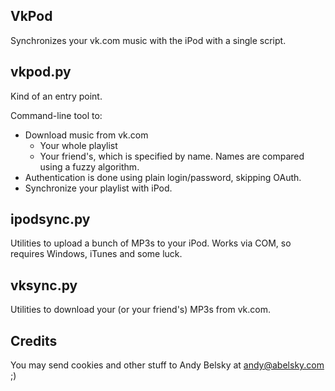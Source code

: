 VkPod
-----

Synchronizes your vk.com music with the iPod with a single script.

vkpod.py
--------

Kind of an entry point.

Command-line tool to:
  * Download music from vk.com
    * Your whole playlist
    * Your friend's, which is specified by name. Names are compared using a fuzzy
      algorithm.
  * Authentication is done using plain login/password, skipping OAuth.
  * Synchronize your playlist with iPod.

ipodsync.py
-----------

Utilities to upload a bunch of MP3s to your iPod. Works via COM, so requires Windows,
iTunes and some luck.

vksync.py
---------

Utilities to download your (or your friend's) MP3s from vk.com.

Credits
-------

You may send cookies and other stuff to Andy Belsky at andy@abelsky.com ;)
